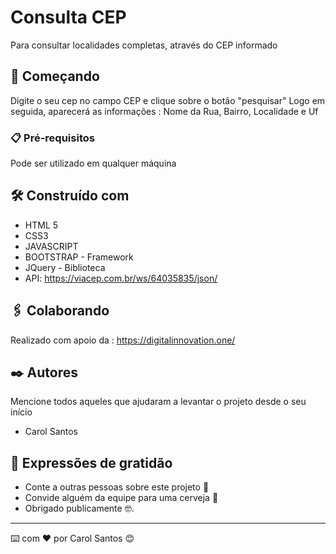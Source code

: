 # Consulta CEP 

Para consultar localidades completas, através do CEP informado

## 🚀 Começando

Digite o seu cep no campo CEP e clique sobre o botão "pesquisar"
Logo em seguida, aparecerá as informações : Nome da Rua, Bairro, Localidade e Uf


### 📋 Pré-requisitos

Pode ser utilizado em qualquer máquina 



## 🛠️ Construído com



* HTML 5
* CSS3
* JAVASCRIPT
* BOOTSTRAP - Framework
* JQuery - Biblioteca
* API: https://viacep.com.br/ws/64035835/json/

## 🖇️ Colaborando

Realizado com apoio da : https://digitalinnovation.one/


## ✒️ Autores

Mencione todos aqueles que ajudaram a levantar o projeto desde o seu início

* Carol Santos 



## 🎁 Expressões de gratidão

* Conte a outras pessoas sobre este projeto 📢
* Convide alguém da equipe para uma cerveja 🍺 
* Obrigado publicamente 🤓.



---
⌨️ com ❤️ por Carol Santos 😊
